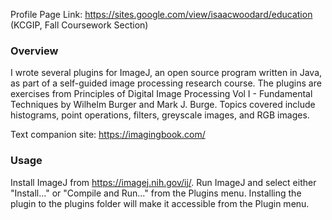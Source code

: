 Profile Page Link: https://sites.google.com/view/isaacwoodard/education (KCGIP, Fall Coursework Section)

### Overview
I wrote several plugins for ImageJ, an open source program written in Java, as part of a self-guided image processing research course. The plugins are exercises from Principles of Digital Image Processing Vol I - Fundamental Techniques by Wilhelm Burger and Mark J. Burge. Topics covered include histograms, point operations, filters, greyscale images, and RGB images.

Text companion site: https://imagingbook.com/

### Usage
Install ImageJ from https://imagej.nih.gov/ij/. Run ImageJ and select either "Install..." or "Compile and Run..." from the Plugins menu. Installing the plugin to the plugins folder will make it accessible from the Plugin menu.
